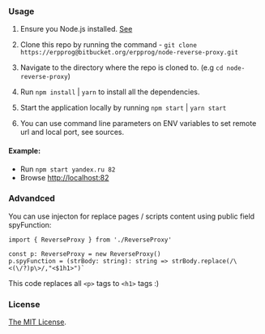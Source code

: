 ### Usage

1. Ensure you Node.js installed. [See](https://nodejs.org/en/download/)

2. Clone this repo by running the command - `git clone https://erpprog@bitbucket.org/erpprog/node-reverse-proxy.git`

3. Navigate to the directory where the repo is cloned to. (e.g `cd node-reverse-proxy`)

4. Run `npm install` | `yarn` to install all the dependencies.

5. Start the application locally by running `npm start` | `yarn start`

6. You can use command line parameters on ENV variables to set remote url and local port, see sources.

#### Example:
- Run `npm start yandex.ru 82`
- Browse [http://localhost:82](http://localhost:82)

### Advandced
You can use injecton for replace pages / scripts content using public field spyFunction:

`import { ReverseProxy } from './ReverseProxy'`

    const p: ReverseProxy = new ReverseProxy()
    p.spyFunction = (strBody: string): string => strBody.replace(/\<(\/?)p\>/,"<$1h1>")`
This code replaces all `<p>` tags to `<h1>` tags :)

### License

[The MIT License](LICENSE).
